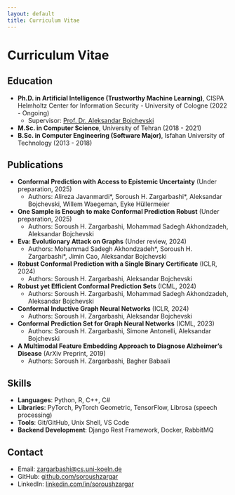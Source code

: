 ```yaml
---
layout: default
title: Curriculum Vitae
---
```


# Curriculum Vitae

## Education

- **Ph.D. in Artificial Intelligence (Trustworthy Machine Learning)**, CISPA Helmholtz Center for Information Security - University of Cologne (2022 - Ongoing)
  - Supervisor: [Prof. Dr. Aleksandar Bojchevski](https://abojchevski.github.io)
- **M.Sc. in Computer Science**, University of Tehran (2018 - 2021)
- **B.Sc. in Computer Engineering (Software Major)**, Isfahan University of Technology (2013 - 2018)

## Publications

- **Conformal Prediction with Access to Epistemic Uncertainty** (Under preparation, 2025)
  - Authors: Alireza Javanmardi*, Soroush H. Zargarbashi*, Aleksandar Bojchevski, Willem Waegeman, Eyke Hüllermeier
- **One Sample is Enough to make Conformal Prediction Robust** (Under preparation, 2025)
  - Authors: Soroush H. Zargarbashi, Mohammad Sadegh Akhondzadeh, Aleksandar Bojchevski
- **Eva: Evolutionary Attack on Graphs** (Under review, 2024)
  - Authors: Mohammad Sadegh Akhondzadeh*, Soroush H. Zargarbashi*, Jimin Cao, Aleksandar Bojchevski
- **Robust Conformal Prediction with a Single Binary Certificate** (ICLR, 2024)
  - Authors: Soroush H. Zargarbashi, Aleksandar Bojchevski
- **Robust yet Efficient Conformal Prediction Sets** (ICML, 2024)
  - Authors: Soroush H. Zargarbashi, Mohammad Sadegh Akhondzadeh, Aleksandar Bojchevski
- **Conformal Inductive Graph Neural Networks** (ICLR, 2024)
  - Authors: Soroush H. Zargarbashi, Aleksandar Bojchevski
- **Conformal Prediction Set for Graph Neural Networks** (ICML, 2023)
  - Authors: Soroush H. Zargarbashi, Simone Antonelli, Aleksandar Bojchevski
- **A Multimodal Feature Embedding Approach to Diagnose Alzheimer’s Disease** (ArXiv Preprint, 2019)
  - Authors: Soroush H. Zargarbashi, Bagher Babaali

## Skills

- **Languages**: Python, R, C++, C#
- **Libraries**: PyTorch, PyTorch Geometric, TensorFlow, Librosa (speech processing)
- **Tools**: Git/GitHub, Unix Shell, VS Code
- **Backend Development**: Django Rest Framework, Docker, RabbitMQ

## Contact

- Email: [zargarbashi@cs.uni-koeln.de](mailto:zargarbashi@cs.uni-koeln.de)
- GitHub: [github.com/soroushzargar](https://github.com/soroushzargar)
- LinkedIn: [linkedin.com/in/soroushzargar](https://www.linkedin.com/in/soroushzargar)
